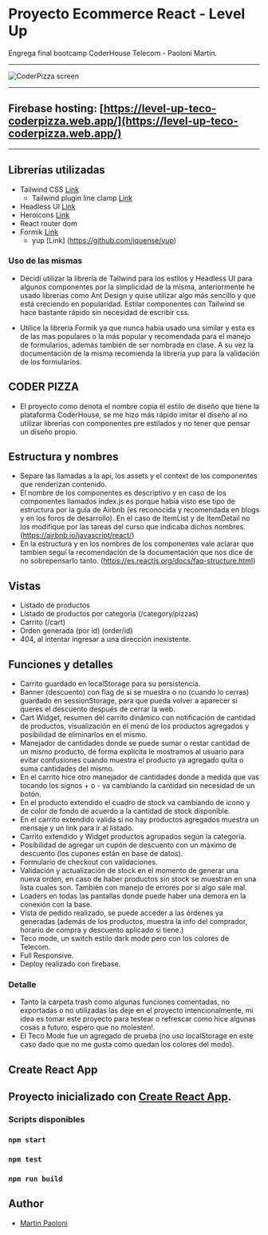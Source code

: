 # Proyecto Ecommerce React - Level Up
Engrega final bootcamp CoderHouse Telecom - Paoloni Martin.

---
![CoderPizza screen](https://i.imgur.com/rhR19JA.gif)

---
## Firebase hosting: [https://level-up-teco-coderpizza.web.app/](https://level-up-teco-coderpizza.web.app/)
---
## Librerías utilizadas
- Tailwind CSS [Link](https://tailwindcss.com/) 
  - Tailwind plugin line clamp [Link](https://github.com/tailwindlabs/tailwindcss-line-clamp)
- Headless UI [Link](https://headlessui.dev/react/)
- Heroicons [Link](https://heroicons.com/)
- React router dom
- Formik [Link](https://github.com/jaredpalmer/formik)
  - yup [Link] (https://github.com/jquense/yup)
### Uso de las mismas
- Decidí utilizar la librería de Tailwind para los estilos y Headless UI para algunos componentes por la simplicidad de la misma, anteriormente he usado librerías como Ant Design y quise utilizar algo más sencillo y que está creciendo en popularidad. Estilar componentes con Tailwind se hace bastante rápido sin necesidad de escribir css.

- Utilice la librería Formik ya que nunca había usado una similar y esta es de las mas populares o la más popular y recomendada para el manejo de formularios, además también de ser nombrada en clase. A su vez la documentación de la misma recomienda la librería yup para la validación de los formularios.

## CODER PIZZA

- El proyecto como denota el nombre copia el estilo de diseño que tiene la plataforma CoderHouse, se me hizo más rápido imitar el diseño al no utilizar librerías con componentes pre estilados y no tener que pensar un diseño propio.

## Estructura y nombres
- Separe las llamadas a la api, los assets y el context de los componentes que renderizan contenido.
- El nombre de los componentes es descriptivo y en caso de los componentes llamados index.js es porque había visto ese tipo de estructura por la guía de Airbnb (es reconocida y recomendada en blogs y en los foros de desarrollo). En el caso de ItemList y de ItemDetail no los modifique por las tareas del curso que indicaba dichos nombres. (https://airbnb.io/javascript/react/)
- En la estructura y en los nombres de los componentes vale aclarar que tambien seguí la recomendación de la documentación que nos dice de no sobrepensarlo tanto. (https://es.reactjs.org/docs/faq-structure.html)

## Vistas
- Listado de productos
- Listado de productos por categoría (/category/pizzas)
- Carrito (/cart)
- Orden generada (por id) (order/id)
- 404, al intentar ingresar a una dirección inexistente.

## Funciones y detalles
- Carrito guardado en localStorage para su persistencia.
- Banner (descuento) con flag de si se muestra o no (cuando lo cerras) guardado en sessionStorage, para que pueda volver a aparecer si queres el descuento después de cerrar la web.
- Cart Widget, resumen del carrito dinámico con notificación de cantidad de productos, visualización en el menú de los productos agregados y posibilidad de eliminarlos en el mismo.
- Manejador de cantidades donde se puede sumar o restar cantidad de un mismo producto, de forma explícita le mostramos al usuario para evitar confusiones cuando muestra el producto ya agregado quita o suma cantidades del mismo.
- En el carrito hice otro manejador de cantidades donde a medida que vas tocando los signos + o - va cambiando la cantidad sin necesidad de un botón.
- En el producto extendido el cuadro de stock va cambiando de icono y de color de fondo de acuerdo a la cantidad de stock disponible.
- En el carrito extendido valida si no hay productos agregados muestra un mensaje y un link para ir al listado.
- Carrito extendido y Widget productos agrupados según la categoría.
- Posibilidad de agregar un cupón de descuento con un máximo de descuento (los cupones están en base de datos).
- Formulario de checkout con validaciones.
- Validación y actualización de stock en el momento de generar una nueva orden, en caso de haber productos sin stock se muestran en una lista cuales son. También con manejo de errores por si algo sale mal.
- Loaders en todas las pantallas donde puede haber una demora en la conexión con la base.
- Vista de pedido realizado, se puede acceder a las órdenes ya generadas (además de los productos, muestra la info del comprador, horario de compra y descuento aplicado si tiene.)
- Teco mode, un switch estilo dark mode pero con los colores de Telecom.
- Full Responsive.
- Deploy realizado con firebase.

### Detalle
- Tanto la carpeta trash como algunas funciones comentadas, no exportadas o no utilizadas las deje en el proyecto intencionalmente, mi idea es tomar este proyecto para testear o refrescar como hice algunas cosas a futuro, espero que no molesten!.
- El Teco Mode fue un agregado de prueba (no uso localStorage en este caso dado que no me gusta como quedan los colores del modo).

## Create React App

Proyecto inicializado con [Create React App](https://github.com/facebook/create-react-app).
---
### Scripts disponibles

### `npm start`
### `npm test`
### `npm run build`


## Author

- [Martin Paoloni](https://github.com/martinnpa/)